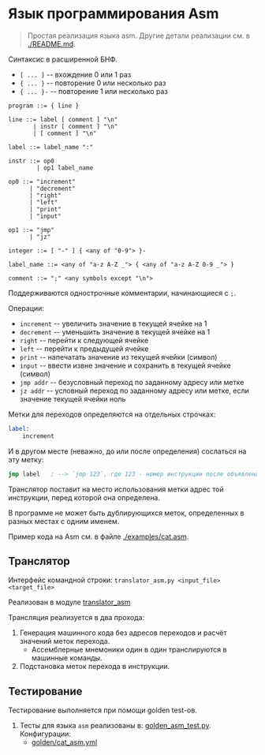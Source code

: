 # Язык программирования Asm

> Простая реализация языка asm. Другие детали реализации см. в [./README.md](README.md).

Синтаксис в расширенной БНФ.

- `[ ... ]` -- вхождение 0 или 1 раз
- `{ ... }` -- повторение 0 или несколько раз
- `{ ... }-` -- повторение 1 или несколько раз

``` ebnf
program ::= { line }

line ::= label [ comment ] "\n"
       | instr [ comment ] "\n"
       | [ comment ] "\n"

label ::= label_name ":"

instr ::= op0
        | op1 label_name

op0 ::= "increment"
      | "decrement"
      | "right"
      | "left"
      | "print"
      | "input"

op1 ::= "jmp"
      | "jz"

integer ::= [ "-" ] { <any of "0-9"> }-

label_name ::= <any of "a-z A-Z _"> { <any of "a-z A-Z 0-9 _"> }

comment ::= ";" <any symbols except "\n">
```

Поддерживаются однострочные комментарии, начинающиеся с `;`.

Операции:

- `increment` -- увеличить значение в текущей ячейке на 1
- `decrement` -- уменьшить значение в текущей ячейке на 1
- `right` -- перейти к следующей ячейке
- `left` -- перейти к предыдущей ячейке
- `print` -- напечатать значение из текущей ячейки (символ)
- `input` -- ввести извне значение и сохранить в текущей ячейке (символ)
- `jmp addr` -- безусловный переход по заданному адресу или метке
- `jz addr` -- условный переход по заданному адресу или метке, если значение текущей ячейки ноль

Метки для переходов определяются на отдельных строчках:

``` asm
label: 
    increment
```

И в другом месте (неважно, до или после определения) сослаться на эту метку:

``` asm
jmp label   ; --> `jmp 123`, где 123 - номер инструкции после объявления метки
```

Транслятор поставит на место использования метки адрес той инструкции, перед которой она определена.

В программе не может быть дублирующихся меток, определенных в разных местах с одним именем.

Пример кода на Asm см. в файле [./examples/cat.asm](examples/cat.asm).

## Транслятор

Интерфейс командной строки: `translator_asm.py <input_file> <target_file>`

Реализован в модуле [translator_asm](translator_asm.py)

Трансляция реализуется в два прохода:

1. Генерация машинного кода без адресов переходов и расчёт значений меток перехода.
    - Ассемблерные мнемоники один в один транслируются в машинные команды.
2. Подстановка меток перехода в инструкции.

## Тестирование

Тестирование выполняется при помощи golden test-ов.

1. Тесты для языка `asm` реализованы в: [golden_asm_test.py](golden_asm_test.py). Конфигурации:
    - [golden/cat_asm.yml](golden/cat_asm.yml)
